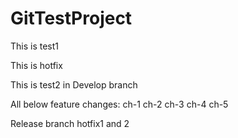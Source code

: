 # GitTestProject

This is test1

This is hotfix

This is test2 in Develop branch

All below feature changes:
ch-1
ch-2
ch-3
ch-4
ch-5

Release branch hotfix1 and 2
